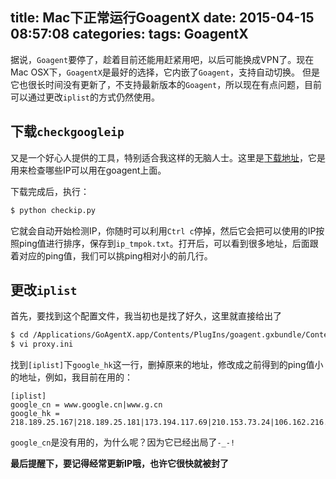 title: Mac下正常运行GoagentX
date: 2015-04-15 08:57:08
categories:
tags: GoagentX
---

据说，`Goagent`要停了，趁着目前还能用赶紧用吧，以后可能换成VPN了。现在Mac OSX下，`GoagentX`是最好的选择，它内嵌了`Goagent`，支持自动切换。 但是它也很长时间没有更新了，不支持最新版本的`Goagent`，所以现在有点问题，目前可以通过更改`iplist`的方式仍然使用。

## 下载`checkgoogleip`

又是一个好心人提供的工具，特别适合我这样的无脑人士。这里是[下载地址](https://github.com/moonshawdo/checkgoogleip)，它是用来检查哪些IP可以用在goagent上面。

下载完成后，执行：

```bash
$ python checkip.py
```

它就会自动开始检测IP，你随时可以利用`Ctrl c`停掉，然后它会把可以使用的IP按照ping值进行排序，保存到`ip_tmpok.txt`。打开后，可以看到很多地址，后面跟着对应的ping值，我们可以挑ping相对小的前几行。

## 更改`iplist`

首先，要找到这个配置文件，我当初也是找了好久，这里就直接给出了

```sh
$ cd /Applications/GoAgentX.app/Contents/PlugIns/goagent.gxbundle/Contents/Resources/bin/local
$ vi proxy.ini
```

找到`[iplist]`下`google_hk`这一行，删掉原来的地址，修改成之前得到的ping值小的地址，例如，我目前在用的：

```
[iplist]
google_cn = www.google.cn|www.g.cn
google_hk = 218.189.25.167|218.189.25.181|173.194.117.69|210.153.73.24|106.162.216.114
```

`google_cn`是没有用的，为什么呢？因为它已经出局了`-_-!`

**最后提醒下，要记得经常更新IP哦，也许它很快就被封了**


